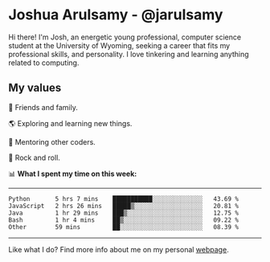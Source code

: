 # Joshua Arulsamy - @jarulsamy

Hi there! I'm Josh, an energetic young professional, computer science student at the University of Wyoming, seeking a career that fits my professional skills, and personality. I love tinkering and learning anything related to computing.

## My values

:yellow_heart: Friends and family.

:earth_americas: Exploring and learning new things.

:book: Mentoring other coders.

:guitar: Rock and roll.

:bar_chart: **What I spent my time on this week:**

------
<!--START_SECTION:waka-->
```text
Python       5 hrs 7 mins    ███████████░░░░░░░░░░░░░░   43.69 % 
JavaScript   2 hrs 26 mins   █████▒░░░░░░░░░░░░░░░░░░░   20.81 % 
Java         1 hr 29 mins    ███▒░░░░░░░░░░░░░░░░░░░░░   12.75 % 
Bash         1 hr 4 mins     ██▒░░░░░░░░░░░░░░░░░░░░░░   09.22 % 
Other        59 mins         ██░░░░░░░░░░░░░░░░░░░░░░░   08.39 % 
```
<!--END_SECTION:waka-->
------

Like what I do? Find more info about me on my personal [webpage](https://arulsamy.me).
